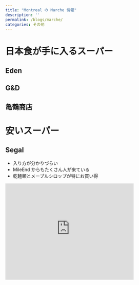 ```yaml
---
title: "Montreal の Marche 情報"
description: ''
permalink: /blogs/marche/
categories: その他
---
```


# 日本食が手に入るスーパー

## Eden

## G&D

## 亀鶴商店


# 安いスーパー
## Segal
- 入り方が分かりづらい
- MileEnd からもたくさん人が来ている
- 乾麺類とメープルシロップが特にお買い得

<iframe src="https://www.google.com/maps/embed?pb=!1m18!1m12!1m3!1d44730.672685226746!2d-73.5790016!3d45.5167808!2m3!1f0!2f0!3f0!3m2!1i1024!2i768!4f13.1!3m3!1m2!1s0x4cc91a3349927b97%3A0xd2b307f24c5c29c3!2sSegal&#39;s%20Market!5e0!3m2!1sja!2sca!4v1644182469003!5m2!1sja!2sca" width="400" height="300" style="border:0;" allowfullscreen="" loading="lazy"></iframe>
